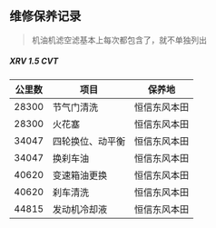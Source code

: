## 维修保养记录

> 机油机滤空滤基本上每次都包含了，就不单独列出

##### XRV 1.5 CVT 

| 公里数 | 项目             | 保养地       |
| ------ | ---------------- | ------------ |
| 28300  | 节气门清洗       | 恒信东风本田 |
| 28300  | 火花塞           | 恒信东风本田 |
| 34047  | 四轮换位、动平衡 | 恒信东风本田 |
| 34047  | 换刹车油         | 恒信东风本田 |
| 40620  | 变速箱油更换     | 恒信东风本田 |
| 40620  | 刹车清洗         | 恒信东风本田 |
| 44815  | 发动机冷却液     | 恒信东风本田 |

